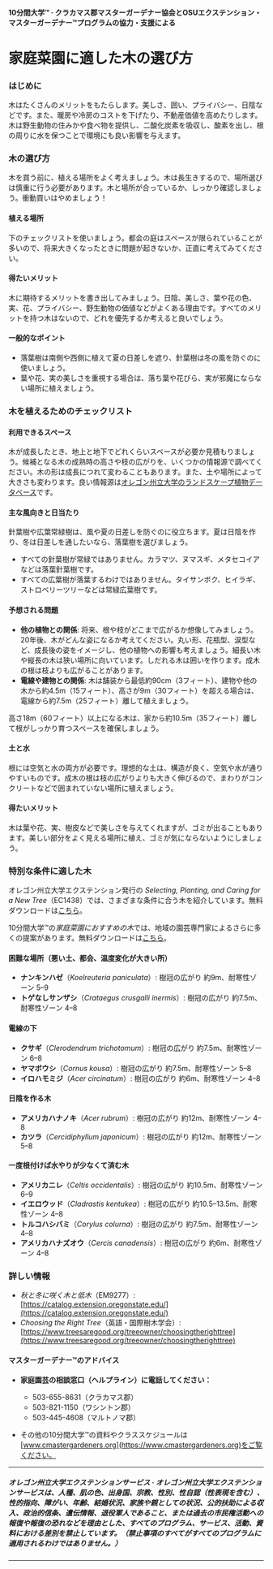 #### 10分間大学™ · クラカマス郡マスターガーデナー協会とOSUエクステンション・マスターガーデナー™プログラムの協力・支援による

# 家庭菜園に適した木の選び方

### はじめに

木はたくさんのメリットをもたらします。美しさ、囲い、プライバシー、日陰などです。また、暖房や冷房のコストを下げたり、不動産価値を高めたりします。木は野生動物の住みかや食べ物を提供し、二酸化炭素を吸収し、酸素を出し、根の周りに水を保つことで環境にも良い影響を与えます。

### 木の選び方

木を買う前に、植える場所をよく考えましょう。木は長生きするので、場所選びは慎重に行う必要があります。木と場所が合っているか、しっかり確認しましょう。衝動買いはやめましょう！

#### 植える場所

下のチェックリストを使いましょう。都会の庭はスペースが限られていることが多いので、将来大きくなったときに問題が起きないか、正直に考えてみてください。

#### 得たいメリット

木に期待するメリットを書き出してみましょう。日陰、美しさ、葉や花の色、実、花、プライバシー、野生動物の価値などがよくある理由です。すべてのメリットを持つ木はないので、どれを優先するか考えると良いでしょう。

#### 一般的なポイント

- 落葉樹は南側や西側に植えて夏の日差しを遮り、針葉樹は冬の風を防ぐのに使いましょう。
- 葉や花、実の美しさを重視する場合は、落ち葉や花びら、実が邪魔にならない場所に植えましょう。

### 木を植えるためのチェックリスト

#### 利用できるスペース

木が成長したとき、地上と地下でどれくらいスペースが必要か見積もりましょう。候補となる木の成熟時の高さや枝の広がりを、いくつかの情報源で調べてください。木の形は成長につれて変わることもあります。また、土や場所によって大きさも変わります。良い情報源は[オレゴン州立大学のランドスケープ植物データベース](https://landscapeplants.oregonstate.edu/)です。

#### 主な風向きと日当たり

針葉樹や広葉常緑樹は、風や夏の日差しを防ぐのに役立ちます。夏は日陰を作り、冬は日差しを通したいなら、落葉樹を選びましょう。

- すべての針葉樹が常緑ではありません。カラマツ、ヌマスギ、メタセコイアなどは落葉針葉樹です。
- すべての広葉樹が落葉するわけではありません。タイサンボク、ヒイラギ、ストロベリーツリーなどは常緑広葉樹です。

#### 予想される問題

- **他の植物との関係**: 将来、根や枝がどこまで広がるか想像してみましょう。20年後、木がどんな姿になるか考えてください。丸い形、花瓶型、涙型など、成長後の姿をイメージし、他の植物への影響も考えましょう。細長い木や縦長の木は狭い場所に向いています。しだれる木は囲いを作ります。成木の根は枝よりも広がることがあります。
- **電線や建物との関係**: 木は舗装から最低約90cm（3フィート）、建物や他の木から約4.5m（15フィート）、高さが9m（30フィート）を超える場合は、電線から約7.5m（25フィート）離して植えましょう。

高さ18m（60フィート）以上になる木は、家から約10.5m（35フィート）離して根がしっかり育つスペースを確保しましょう。

#### 土と水

根には空気と水の両方が必要です。理想的な土は、構造が良く、空気や水が通りやすいものです。成木の根は枝の広がりよりも大きく伸びるので、まわりがコンクリートなどで囲まれていない場所に植えましょう。

#### 得たいメリット

木は葉や花、実、樹皮などで美しさを与えてくれますが、ゴミが出ることもあります。美しい部分をよく見える場所に植え、ゴミが気にならないようにしましょう。

### 特別な条件に適した木

オレゴン州立大学エクステンション発行の *Selecting, Planting, and Caring for a New Tree*（EC1438）では、さまざまな条件に合う木を紹介しています。無料ダウンロードは[こちら](https://catalog.extension.oregonstate.edu)。

10分間大学™の*家庭菜園におすすめの木*では、地域の園芸専門家によるさらに多くの提案があります。無料ダウンロードは[こちら](https://www.cmastergardeners.org/10-minute-university/)。

#### 困難な場所（悪い土、都会、温度変化が大きい所）

- **ナンキンハゼ**（*Koelreuteria paniculata*）: 樹冠の広がり 約9m、耐寒性ゾーン 5–9
- **トゲなしサンザシ**（*Crataegus crusgalli inermis*）: 樹冠の広がり 約7.5m、耐寒性ゾーン 4–8

#### 電線の下

- **クサギ**（*Clerodendrum trichotomum*）: 樹冠の広がり 約7.5m、耐寒性ゾーン 6–8
- **ヤマボウシ**（*Cornus kousa*）: 樹冠の広がり 約7.5m、耐寒性ゾーン 5–8
- **イロハモミジ**（*Acer circinatum*）: 樹冠の広がり 約6m、耐寒性ゾーン 4–8

#### 日陰を作る木

- **アメリカハナノキ**（*Acer rubrum*）: 樹冠の広がり 約12m、耐寒性ゾーン 4–8
- **カツラ**（*Cercidiphyllum japonicum*）: 樹冠の広がり 約12m、耐寒性ゾーン 5–8

#### 一度根付けば水やりが少なくて済む木

- **アメリカニレ**（*Celtis occidentalis*）: 樹冠の広がり 約10.5m、耐寒性ゾーン 6–9
- **イエロウッド**（*Cladrastis kentukea*）: 樹冠の広がり 約10.5–13.5m、耐寒性ゾーン 4–8
- **トルコハシバミ**（*Corylus colurna*）: 樹冠の広がり 約7.5m、耐寒性ゾーン 4–8
- **アメリカハナズオウ**（*Cercis canadensis*）: 樹冠の広がり 約6m、耐寒性ゾーン 4–8

### 詳しい情報

- *秋と冬に咲く木と低木*（EM9277）: [https://catalog.extension.oregonstate.edu/](https://catalog.extension.oregonstate.edu/)
- *Choosing the Right Tree*（英語・国際樹木学会）: [https://www.treesaregood.org/treeowner/choosingtherighttree](https://www.treesaregood.org/treeowner/choosingtherighttree)

#### マスターガーデナー™のアドバイス

- **家庭園芸の相談窓口（ヘルプライン）に電話してください：**
  - 503-655-8631（クラカマス郡）
  - 503-821-1150（ワシントン郡）
  - 503-445-4608（マルトノマ郡）

- その他の10分間大学™の資料やクラススケジュールは[www.cmastergardeners.org](https://www.cmastergardeners.org)をご覧ください。

---

##### オレゴン州立大学エクステンションサービス · オレゴン州立大学エクステンションサービスは、人種、肌の色、出身国、宗教、性別、性自認（性表現を含む）、性的指向、障がい、年齢、結婚状況、家族や親としての状況、公的扶助による収入、政治的信条、遺伝情報、退役軍人であること、または過去の市民権活動への報復や報復の恐れなどを理由とした、すべてのプログラム、サービス、活動、資料における差別を禁止しています。（禁止事項のすべてがすべてのプログラムに適用されるわけではありません。）

---